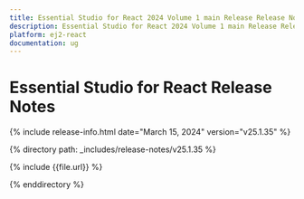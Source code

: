 ```yaml
---
title: Essential Studio for React 2024 Volume 1 main Release Release Notes  
description: Essential Studio for React 2024 Volume 1 main Release Release Notes  
platform: ej2-react
documentation: ug
---
```


# Essential Studio for React  Release Notes  

{% include release-info.html date="March 15, 2024"  version="v25.1.35" %} 

{% directory path: _includes/release-notes/v25.1.35 %}

{% include {{file.url}} %}

{% enddirectory %}